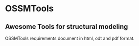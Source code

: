# OSSMTools
## Awesome Tools for structural modeling

OSSMTools requirements document in html, odt and pdf format.
